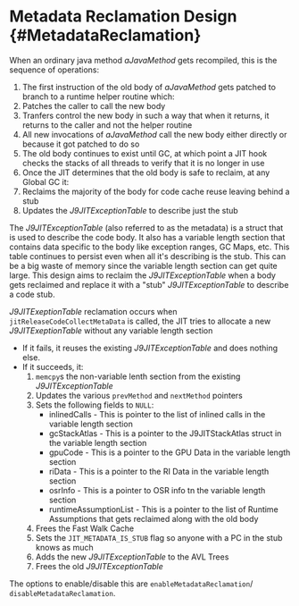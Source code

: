 <!--
Copyright IBM Corp. and others 2000

This program and the accompanying materials are made available under
the terms of the Eclipse Public License 2.0 which accompanies this
distribution and is available at https://www.eclipse.org/legal/epl-2.0/
or the Apache License, Version 2.0 which accompanies this distribution and
is available at https://www.apache.org/licenses/LICENSE-2.0.

This Source Code may also be made available under the following
Secondary Licenses when the conditions for such availability set
forth in the Eclipse Public License, v. 2.0 are satisfied: GNU
General Public License, version 2 with the GNU Classpath
Exception [1] and GNU General Public License, version 2 with the
OpenJDK Assembly Exception [2].

[1] https://www.gnu.org/software/classpath/license.html
[2] https://openjdk.org/legal/assembly-exception.html

SPDX-License-Identifier: EPL-2.0 OR Apache-2.0 OR GPL-2.0 WITH Classpath-exception-2.0 OR LicenseRef-GPL-2.0 WITH Assembly-exception
-->

# Metadata Reclamation Design {#MetadataReclamation}

When an ordinary java method *aJavaMethod* gets recompiled, this is the sequence
of operations:


1. The first instruction of the old body of *aJavaMethod* gets patched to branch
to a runtime helper routine which:
  1. Patches the caller to call the new body
  2. Tranfers control the new body in such a way that when it returns, it
  returns to the caller and not the helper routine
2. All new invocations of *aJavaMethod* call the new body either directly or 
because it got patched to do so
3. The old body continues to exist until GC, at which point a JIT hook checks
the stacks of all threads to verify that it is no longer in use
4. Once the JIT determines that the old body is safe to reclaim, at any Global
GC it:
  1. Reclaims the majority of the body for code cache reuse leaving behind a
  stub
  2. Updates the *J9JITExceptionTable* to describe just the stub
  

The *J9JITExceptionTable* (also referred to as the metadata) is a struct that
is used to describe the code body. It also has a variable length section that
contains data specific to the body like exception ranges, GC Maps, etc. This
table continues to persist even when all it's describing is the stub. This can
be a big waste of memory since the variable length section can get quite large.
This design aims to reclaim the *J9JITExceptionTable* when a body gets reclaimed
and replace it with a "stub" *J9JITExceptionTable* to describe a code stub.


*J9JITExeptionTable* reclamation occurs when `jitReleaseCodeCollectMetaData` is
called, the JIT tries to allocate a new *J9JITExeptionTable* without any
variable length section
* If it fails, it reuses the existing *J9JITExceptionTable* and does nothing
else.
* If it succeeds, it: 
  1. `memcpy`s the non-variable lenth section from the existing
  *J9JITExceptionTable*
  2. Updates the various `prevMethod` and `nextMethod` pointers
  3. Sets the following fields to `NULL`: 
     * inlinedCalls - This is pointer to the list of inlined calls in the
     variable length section 
     * gcStackAtlas - This is a pointer to the J9JITStackAtlas struct in the
     variable length section
     * gpuCode - This is a pointer to the GPU Data in the variable length
     section
     * riData - This is a pointer to the RI Data in the variable length section
     * osrInfo - This is a pointer to OSR info tn the variable length section
     * runtimeAssumptionList - This is a pointer to the list of Runtime
     Assumptions that gets reclaimed along with the old body
  4. Frees the Fast Walk Cache
  5. Sets the `JIT_METADATA_IS_STUB` flag so anyone with a PC in the stub
  knows as much
  6. Adds the new *J9JITExceptionTable* to the AVL Trees
  7. Frees the old *J9JITExceptionTable*

  
The options to enable/disable this are `enableMetadataReclamation`/
`disableMetadataReclamation`.
